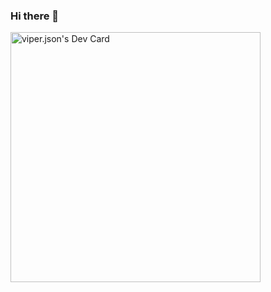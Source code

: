 ### Hi there 👋

<a href="https://app.daily.dev/sebastian09"><img src="https://api.daily.dev/devcards/e15f813b99ec4bf69499a24c778d3ea6.png?r=6hi" width="400" alt="viper.json's Dev Card"/></a>

<!--
**Sebastian09-09/Sebastian09-09** is a ✨ _special_ ✨ repository because its `README.md` (this file) appears on your GitHub profile.

Here are some ideas to get you started:

- 🔭 I’m currently working on ...
- 🌱 I’m currently learning ...
- 👯 I’m looking to collaborate on ...
- 🤔 I’m looking for help with ...
- 💬 Ask me about ...
- 📫 How to reach me: ...
- 😄 Pronouns: ...
- ⚡ Fun fact: ...
-->
